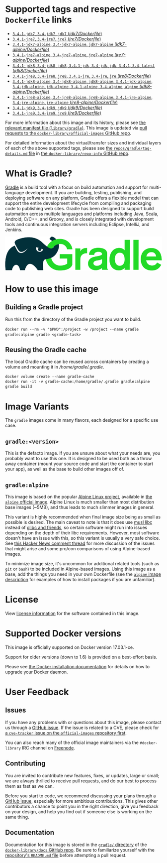 <!--

********************************************************************************

WARNING:

    DO NOT EDIT "gradle/README.md"

    IT IS AUTO-GENERATED

    (from the other files in "gradle/" combined with a set of templates)

********************************************************************************

-->

# Supported tags and respective `Dockerfile` links

-	[`3.4.1-jdk7`, `3.4-jdk7`, `jdk7` (*jdk7/Dockerfile*)](https://github.com/keeganwitt/docker-gradle/blob/7318ecf2463dfb408c3a313a9755b932d5fb8376/jdk7/Dockerfile)
-	[`3.4.1-jre7`, `3.4-jre7`, `jre7` (*jre7/Dockerfile*)](https://github.com/keeganwitt/docker-gradle/blob/7318ecf2463dfb408c3a313a9755b932d5fb8376/jre7/Dockerfile)
-	[`3.4.1-jdk7-alpine`, `3.4-jdk7-alpine`, `jdk7-alpine` (*jdk7-alpine/Dockerfile*)](https://github.com/keeganwitt/docker-gradle/blob/7318ecf2463dfb408c3a313a9755b932d5fb8376/jdk7-alpine/Dockerfile)
-	[`3.4.1-jre7-alpine`, `3.4-jre7-alpine`, `jre7-alpine` (*jre7-alpine/Dockerfile*)](https://github.com/keeganwitt/docker-gradle/blob/7318ecf2463dfb408c3a313a9755b932d5fb8376/jre7-alpine/Dockerfile)
-	[`3.4.1-jdk8`, `3.4-jdk8`, `jdk8`, `3.4.1-jdk`, `3.4-jdk`, `jdk`, `3.4.1`, `3.4`, `latest` (*jdk8/Dockerfile*)](https://github.com/keeganwitt/docker-gradle/blob/7318ecf2463dfb408c3a313a9755b932d5fb8376/jdk8/Dockerfile)
-	[`3.4.1-jre8`, `3.4-jre8`, `jre8`, `3.4.1-jre`, `3.4-jre`, `jre` (*jre8/Dockerfile*)](https://github.com/keeganwitt/docker-gradle/blob/7318ecf2463dfb408c3a313a9755b932d5fb8376/jre8/Dockerfile)
-	[`3.4.1-jdk8-alpine`, `3.4-jdk8-alpine`, `jdk8-alpine`, `3.4.1-jdk-alpine`, `3.4-jdk-alpine`, `jdk-alpine`, `3.4.1-alpine`, `3.4-alpine`, `alpine` (*jdk8-alpine/Dockerfile*)](https://github.com/keeganwitt/docker-gradle/blob/7318ecf2463dfb408c3a313a9755b932d5fb8376/jdk8-alpine/Dockerfile)
-	[`3.4.1-jre8-alpine`, `3.4-jre8-alpine`, `jre8-alpine`, `3.4.1-jre-alpine`, `3.4-jre-alpine`, `jre-alpine` (*jre8-alpine/Dockerfile*)](https://github.com/keeganwitt/docker-gradle/blob/7318ecf2463dfb408c3a313a9755b932d5fb8376/jre8-alpine/Dockerfile)
-	[`3.4.1-jdk9`, `3.4-jdk9`, `jdk9` (*jdk9/Dockerfile*)](https://github.com/keeganwitt/docker-gradle/blob/7318ecf2463dfb408c3a313a9755b932d5fb8376/jdk9/Dockerfile)
-	[`3.4.1-jre9`, `3.4-jre9`, `jre9` (*jre9/Dockerfile*)](https://github.com/keeganwitt/docker-gradle/blob/7318ecf2463dfb408c3a313a9755b932d5fb8376/jre9/Dockerfile)

For more information about this image and its history, please see [the relevant manifest file (`library/gradle`)](https://github.com/docker-library/official-images/blob/master/library/gradle). This image is updated via [pull requests to the `docker-library/official-images` GitHub repo](https://github.com/docker-library/official-images/pulls?q=label%3Alibrary%2Fgradle).

For detailed information about the virtual/transfer sizes and individual layers of each of the above supported tags, please see [the `repos/gradle/tag-details.md` file](https://github.com/docker-library/repo-info/blob/master/repos/gradle/tag-details.md) in [the `docker-library/repo-info` GitHub repo](https://github.com/docker-library/repo-info).

# What is Gradle?

[Gradle](https://gradle.org/) is a build tool with a focus on build automation and support for multi-language development. If you are building, testing, publishing, and deploying software on any platform, Gradle offers a flexible model that can support the entire development lifecycle from compiling and packaging code to publishing web sites. Gradle has been designed to support build automation across multiple languages and platforms including Java, Scala, Android, C/C++, and Groovy, and is closely integrated with development tools and continuous integration servers including Eclipse, IntelliJ, and Jenkins.

![logo](https://raw.githubusercontent.com/docker-library/docs/c3d3ca6beed000f9ba6eabc98f3399158f520256/gradle/logo.png)

# How to use this image

## Building a Gradle project

Run this from the directory of the Gradle project you want to build.

`docker run --rm -v "$PWD":/project -w /project --name gradle gradle:alpine gradle <gradle-task>`

## Reusing the Gradle cache

The local Gradle cache can be reused across containers by creating a volume and mounting it in */home/gradle/.gradle*.

```console
docker volume create --name gradle-cache
docker run -it -v gradle-cache:/home/gradle/.gradle gradle:alpine gradle build
```

# Image Variants

The `gradle` images come in many flavors, each designed for a specific use case.

## `gradle:<version>`

This is the defacto image. If you are unsure about what your needs are, you probably want to use this one. It is designed to be used both as a throw away container (mount your source code and start the container to start your app), as well as the base to build other images off of.

## `gradle:alpine`

This image is based on the popular [Alpine Linux project](http://alpinelinux.org), available in [the `alpine` official image](https://hub.docker.com/_/alpine). Alpine Linux is much smaller than most distribution base images (~5MB), and thus leads to much slimmer images in general.

This variant is highly recommended when final image size being as small as possible is desired. The main caveat to note is that it does use [musl libc](http://www.musl-libc.org) instead of [glibc and friends](http://www.etalabs.net/compare_libcs.html), so certain software might run into issues depending on the depth of their libc requirements. However, most software doesn't have an issue with this, so this variant is usually a very safe choice. See [this Hacker News comment thread](https://news.ycombinator.com/item?id=10782897) for more discussion of the issues that might arise and some pro/con comparisons of using Alpine-based images.

To minimize image size, it's uncommon for additional related tools (such as `git` or `bash`) to be included in Alpine-based images. Using this image as a base, add the things you need in your own Dockerfile (see the [`alpine` image description](https://hub.docker.com/_/alpine/) for examples of how to install packages if you are unfamiliar).

# License

View [license information](https://gradle.org/license/) for the software contained in this image.

# Supported Docker versions

This image is officially supported on Docker version 17.03.1-ce.

Support for older versions (down to 1.6) is provided on a best-effort basis.

Please see [the Docker installation documentation](https://docs.docker.com/installation/) for details on how to upgrade your Docker daemon.

# User Feedback

## Issues

If you have any problems with or questions about this image, please contact us through a [GitHub issue](https://github.com/keeganwitt/docker-gradle/issues). If the issue is related to a CVE, please check for [a `cve-tracker` issue on the `official-images` repository first](https://github.com/docker-library/official-images/issues?q=label%3Acve-tracker).

You can also reach many of the official image maintainers via the `#docker-library` IRC channel on [Freenode](https://freenode.net).

## Contributing

You are invited to contribute new features, fixes, or updates, large or small; we are always thrilled to receive pull requests, and do our best to process them as fast as we can.

Before you start to code, we recommend discussing your plans through a [GitHub issue](https://github.com/keeganwitt/docker-gradle/issues), especially for more ambitious contributions. This gives other contributors a chance to point you in the right direction, give you feedback on your design, and help you find out if someone else is working on the same thing.

## Documentation

Documentation for this image is stored in the [`gradle/` directory](https://github.com/docker-library/docs/tree/master/gradle) of the [`docker-library/docs` GitHub repo](https://github.com/docker-library/docs). Be sure to familiarize yourself with the [repository's `README.md` file](https://github.com/docker-library/docs/blob/master/README.md) before attempting a pull request.
